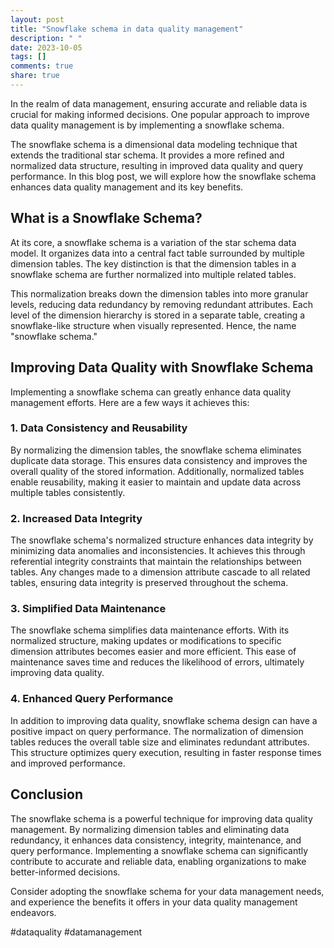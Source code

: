 ```yaml
---
layout: post
title: "Snowflake schema in data quality management"
description: " "
date: 2023-10-05
tags: []
comments: true
share: true
---
```


In the realm of data management, ensuring accurate and reliable data is crucial for making informed decisions. One popular approach to improve data quality management is by implementing a snowflake schema. 

The snowflake schema is a dimensional data modeling technique that extends the traditional star schema. It provides a more refined and normalized data structure, resulting in improved data quality and query performance. In this blog post, we will explore how the snowflake schema enhances data quality management and its key benefits.

## What is a Snowflake Schema?

At its core, a snowflake schema is a variation of the star schema data model. It organizes data into a central fact table surrounded by multiple dimension tables. The key distinction is that the dimension tables in a snowflake schema are further normalized into multiple related tables.

This normalization breaks down the dimension tables into more granular levels, reducing data redundancy by removing redundant attributes. Each level of the dimension hierarchy is stored in a separate table, creating a snowflake-like structure when visually represented. Hence, the name "snowflake schema."

## Improving Data Quality with Snowflake Schema

Implementing a snowflake schema can greatly enhance data quality management efforts. Here are a few ways it achieves this:

### 1. Data Consistency and Reusability

By normalizing the dimension tables, the snowflake schema eliminates duplicate data storage. This ensures data consistency and improves the overall quality of the stored information. Additionally, normalized tables enable reusability, making it easier to maintain and update data across multiple tables consistently.

### 2. Increased Data Integrity

The snowflake schema's normalized structure enhances data integrity by minimizing data anomalies and inconsistencies. It achieves this through referential integrity constraints that maintain the relationships between tables. Any changes made to a dimension attribute cascade to all related tables, ensuring data integrity is preserved throughout the schema.

### 3. Simplified Data Maintenance

The snowflake schema simplifies data maintenance efforts. With its normalized structure, making updates or modifications to specific dimension attributes becomes easier and more efficient. This ease of maintenance saves time and reduces the likelihood of errors, ultimately improving data quality.

### 4. Enhanced Query Performance

In addition to improving data quality, snowflake schema design can have a positive impact on query performance. The normalization of dimension tables reduces the overall table size and eliminates redundant attributes. This structure optimizes query execution, resulting in faster response times and improved performance.

## Conclusion

The snowflake schema is a powerful technique for improving data quality management. By normalizing dimension tables and eliminating data redundancy, it enhances data consistency, integrity, maintenance, and query performance. Implementing a snowflake schema can significantly contribute to accurate and reliable data, enabling organizations to make better-informed decisions.

Consider adopting the snowflake schema for your data management needs, and experience the benefits it offers in your data quality management endeavors. 

#dataquality #datamanagement